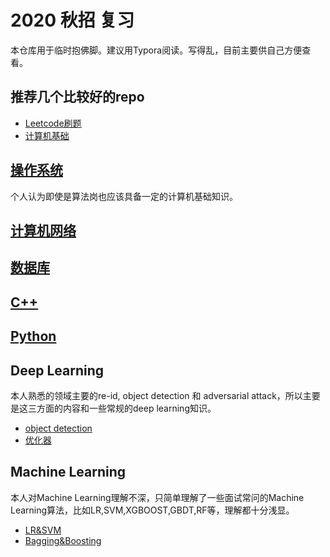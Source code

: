 # 2020 秋招 复习

本仓库用于临时抱佛脚。建议用Typora阅读。写得乱，目前主要供自己方便查看。

## 推荐几个比较好的repo

* [Leetcode刷题](https://github.com/labuladong/fucking-algorithm)
* [计算机基础](https://github.com/CyC2018/CS-Notes)

## [操作系统](os.md)
个人认为即使是算法岗也应该具备一定的计算机基础知识。

## [计算机网络](network.md)

## [数据库](dataset.md)

## [C++](c++.md) 

## [Python](python.md) 

## Deep Learning 
本人熟悉的领域主要的re-id, object detection 和 adversarial attack，所以主要是这三方面的内容和一些常规的deep learning知识。
* [object detection](object_detection.md) 
* [优化器](optimizer.md)

## Machine Learning 
本人对Machine Learning理解不深，只简单理解了一些面试常问的Machine Learning算法，比如LR,SVM,XGBOOST,GBDT,RF等，理解都十分浅显。

* [LR&SVM](lr_svm.md)
* [Bagging&Boosting](bagging_boosting.md)
